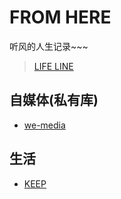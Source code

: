 # FROM HERE

听风的人生记录~~~

> [LIFE LINE](https://github.com/usiege/Keep-Alive)


## 自媒体(私有库)

- [we-media](https://github.com/usiege/we-media)


## 生活

- [KEEP](./KEEP.MD)
